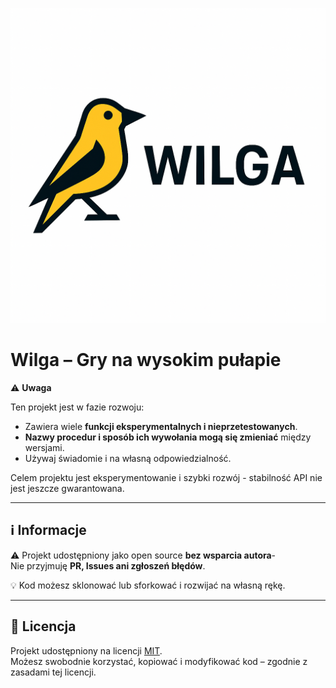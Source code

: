 ![](images/logo.png)

# Wilga – Gry na wysokim pułapie

⚠️ **Uwaga**

Ten projekt jest w fazie rozwoju:  
- Zawiera wiele **funkcji eksperymentalnych i nieprzetestowanych**.  
- **Nazwy procedur i sposób ich wywołania mogą się zmieniać** między wersjami.  
- Używaj świadomie i na własną odpowiedzialność.  

Celem projektu jest eksperymentowanie i szybki rozwój - stabilność API nie jest jeszcze gwarantowana.

---

## ℹ️ Informacje

⚠️ Projekt udostępniony jako open source **bez wsparcia autora**-  
Nie przyjmuję **PR, Issues ani zgłoszeń błędów**.  

💡 Kod możesz sklonować lub sforkować i rozwijać na własną rękę.

---

## 📜 Licencja

Projekt udostępniony na licencji [MIT](LICENSE).  
Możesz swobodnie korzystać, kopiować i modyfikować kod – zgodnie z zasadami tej licencji.
